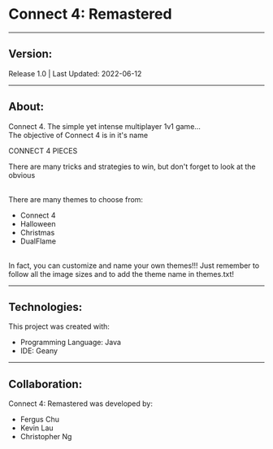 # Connect 4: Remastered
***

## Version: 
Release 1.0 | Last Updated: 2022-06-12

***
## About:
Connect 4. The simple yet intense multiplayer 1v1 game...
<br>The objective of Connect 4 is in it's name<br/>

CONNECT 4 PIECES

There are many tricks and strategies to win, but don't forget to look at the obvious<br/>

<br>There are many themes to choose from:
* Connect 4
* Halloween
* Christmas
* DualFlame

<br> In fact, you can customize and name your own themes!!! Just remember to follow all the image sizes and to add the theme name in themes.txt!

***
## Technologies:
This project was created with:
* Programming Language: Java
* IDE: Geany

***
## Collaboration:
Connect 4: Remastered was developed by:
* Fergus Chu
* Kevin Lau
* Christopher Ng
